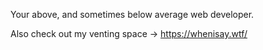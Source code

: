 Your above, and sometimes below average web developer.

Also check out my venting space -> https://whenisay.wtf/
